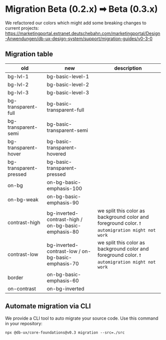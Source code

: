 # Migration Beta (0.2.x) ➡ Beta (0.3.x)

We refactored our colors which might add some breaking changes to current projects: <https://marketingportal.extranet.deutschebahn.com/marketingportal/Design-Anwendungen/db-ux-design-system/support/migration-guides/v0-3-0>

## Migration table

| old                    | new                                                 | description                                                                                     |
| ---------------------- | --------------------------------------------------- | ----------------------------------------------------------------------------------------------- |
| bg-lvl-1               | bg-basic-level-1                                    |                                                                                                 |
| bg-lvl-2               | bg-basic-level-2                                    |                                                                                                 |
| bg-lvl-3               | bg-basic-level-3                                    |                                                                                                 |
| bg-transparent-full    | bg-basic-transparent-full                           |                                                                                                 |
| bg-transparent-semi    | bg-basic-transparent-semi                           |                                                                                                 |
| bg-transparent-hover   | bg-basic-transparent-hovered                        |                                                                                                 |
| bg-transparent-pressed | bg-basic-transparent-pressed                        |                                                                                                 |
| on-bg                  | on-bg-basic-emphasis-100                            |                                                                                                 |
| on-bg-weak             | on-bg-basic-emphasis-90                             |                                                                                                 |
| contrast-high          | bg-inverted-contrast-high / on-bg-basic-emphasis-80 | we split this color as background color and foreground color. `❗ automigration might not work` |
| contrast-low           | bg-inverted-contrast-low / on-bg-basic-emphasis-70  | we split this color as background color and foreground color. `❗ automigration might not work` |
| border                 | on-bg-basic-emphasis-60                             |                                                                                                 |
| on-contrast            | on-bg-inverted                                      |                                                                                                 |

## Automate migration via CLI

We provide a CLI tool to auto migrate your source code. Use this command in your repository:

```shell
npx @db-ux/core-foundations@v0.3 migration --src=./src
```
